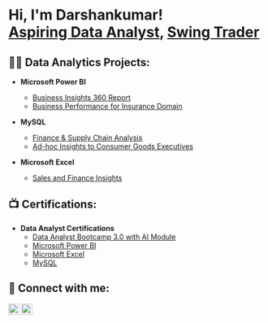 # Hi, I'm Darshankumar! <br/><a href="https://github.com/sparkkplug">Aspiring Data Analyst</a>, <a href="https://t.me/purelylearningnifty">Swing Trader</a>

## 👨‍💻 Data Analytics Projects:

- **Microsoft Power BI**
  - [Business Insights 360 Report](https://github.com/sparkkplug/bi_business_insights_360)
  - [Business Performance for Insurance Domain](https://github.com/sparkkplug/bi_shield_insurance_virtual_internship)

- **MySQL**
  - [Finance & Supply Chain Analysis](https://github.com/sparkkplug/sql_finance_supplychain)
  - [Ad-hoc Insights to Consumer Goods Executives](https://github.com/sparkkplug/SQL_Projects/tree/main/2.%20ADHOC%20Insights%20to%20Consumer%20Goods%20Executives)

- **Microsoft Excel**
  - [Sales and Finance Insights](https://github.com/sparkkplug/Excel_Projects)

## 📺 Certifications:

- **Data Analyst Certifications**
  - [Data Analyst Bootcamp 3.0 with AI Module](https://codebasics.io/certificate/image/CB-BT-1-209813)
  - [Microsoft Power BI](https://codebasics.io/certificate/image/CB-49-209813)
  - [Microsoft Excel](https://codebasics.io/certificate/image/CB-51-209813)
  - [MySQL](https://codebasics.io/certificate/image/CB-50-209813)

## 🤳 Connect with me:

[<img align="left" alt="Telegram" width="22px" src="https://simpleicons.org/icons/telegram.svg" />](https://t.me/purelylearningnifty)
[<img align="left" alt="LinkedIn" width="22px" src="https://cdn.jsdelivr.net/npm/simple-icons@v3/icons/linkedin.svg" />](https://www.linkedin.com/in/darshankumar-varu-53abb717a)
